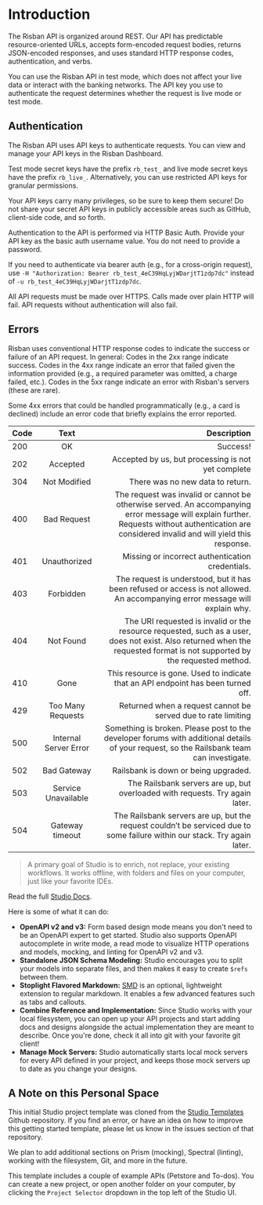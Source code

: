 # Introduction

The Risban API is organized around REST. Our API has predictable resource-oriented URLs, accepts form-encoded request bodies, returns JSON-encoded responses, and uses standard HTTP response codes, authentication, and verbs.

You can use the Risban API in test mode, which does not affect your live data or interact with the banking networks. The API key you use to authenticate the request determines whether the request is live mode or test mode.

## Authentication

The Risban API uses API keys to authenticate requests. You can view and manage your API keys in the Risban Dashboard.

Test mode secret keys have the prefix `rb_test_` and live mode secret keys have the prefix `rb_live_`. Alternatively, you can use restricted API keys for granular permissions.

Your API keys carry many privileges, so be sure to keep them secure! Do not share your secret API keys in publicly accessible areas such as GitHub, client-side code, and so forth.

Authentication to the API is performed via HTTP Basic Auth. Provide your API key as the basic auth username value. You do not need to provide a password.

If you need to authenticate via bearer auth (e.g., for a cross-origin request), use `-H "Authorization: Bearer rb_test_4eC39HqLyjWDarjtT1zdp7dc"` instead of `-u rb_test_4eC39HqLyjWDarjtT1zdp7dc`.

All API requests must be made over HTTPS. Calls made over plain HTTP will fail. API requests without authentication will also fail.

## Errors

Risban uses conventional HTTP response codes to indicate the success or failure of an API request. In general: Codes in the 2xx range indicate success. Codes in the 4xx range indicate an error that failed given the information provided (e.g., a required parameter was omitted, a charge failed, etc.). Codes in the 5xx range indicate an error with Risban's servers (these are rare).

Some 4xx errors that could be handled programmatically (e.g., a card is declined) include an error code that briefly explains the error reported.

<!-- title: HTTP Status Codes -->

| Code |     Text      |  Description                           |
| -----| :-----------: | -------------------------------------: |
| 200  | OK            | Success!                               |
| 202  | Accepted   | Accepted by us, but processing is not yet complete                                                        |
| 304 | Not Modified   |    There was no new data to return.    |
| 400 | Bad Request | The request was invalid or cannot be otherwise served. An accompanying error message will explain further. Requests without authentication are considered invalid and will yield this response.                                   | 
|401 | Unauthorized	| Missing or incorrect authentication credentials.                                                    |
|403	| Forbidden	| The request is understood, but it has been refused or access is not allowed. An accompanying error message will explain why.                                               |
| 404	| Not Found	| The URI requested is invalid or the resource requested, such as a user, does not exist. Also returned when the requested format is not supported by the requested method.      |
| 410	| Gone	| This resource is gone. Used to indicate that an API endpoint has been turned off.                               |
| 429	| Too Many Requests	| Returned when a request cannot be served due to rate limiting                                     |
| 500	| Internal Server Error	| Something is broken. Please post to the developer forums with additional details of your request, so the Railsbank team can investigate.                          |
| 502	| Bad Gateway	| Railsbank is down or being upgraded.      |
| 503	| Service Unavailable	| The Railsbank servers are up, but overloaded with requests. Try again later.                      |
| 504	| Gateway timeout	| The Railsbank servers are up, but the request couldn’t be serviced due to some failure within our stack. Try again later.                                         |

> A primary goal of Studio is to enrich, not replace, your existing workflows. It works offline, with folders and files on your computer, just like your favorite IDEs.

Read the full [Studio Docs](https://stoplight.io/p/docs/gh/stoplightio/studio).

Here is some of what it can do:

- **OpenAPI v2 and v3:** Form based design mode means you don't need to be an OpenAPI expert to get started. Studio also supports OpenAPI autocomplete in write mode, a read mode to visualize HTTP operations and models, mocking, and linting for OpenAPI v2 and v3.
- **Standalone JSON Schema Modeling:** Studio encourages you to split your models into separate files, and then makes it easy to create `$refs` between them.
- **Stoplight Flavored Markdown:** [SMD](./markdown/stoplight-flavored-markdown.md) is an optional, lightweight extension to regular markdown. It enables a few advanced features such as tabs and callouts.
- **Combine Reference and Implementation:** Since Studio works with your local filesystem, you can open up your API projects and start adding docs and designs alongside the actual implementation they are meant to describe. Once you're done, check it all into git with your favorite git client!
- **Manage Mock Servers:** Studio automatically starts local mock servers for every API defined in your project, and keeps those mock servers up to date as you change your designs.

## A Note on this Personal Space

This initial Studio project template was cloned from the [Studio Templates](https://github.com/stoplightio/studio-templates) Github repository. If you find an error, or have an idea on how to improve this getting started template, please let us know in the issues section of that repository.

We plan to add additional sections on Prism (mocking), Spectral (linting), working with the filesystem, Git, and more in the future.

This template includes a couple of example APIs (Petstore and To-dos). You can create a new project, or open another folder on your computer, by clicking the `Project Selector` dropdown in the top left of the Studio UI.